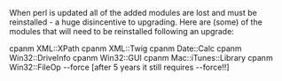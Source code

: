 When perl is updated all of the added modules are lost and must be
reinstalled - a huge disincentive to upgrading. Here are (some) of the
modules that will need to be reinstalled following an upgrade:

cpanm XML::XPath
cpanm XML::Twig
cpanm Date::Calc
cpanm Win32::DriveInfo
cpanm Win32::GUI
cpanm Mac::iTunes::Library
cpanm Win32::FileOp --force   [after 5 years it still requires --force!!]
